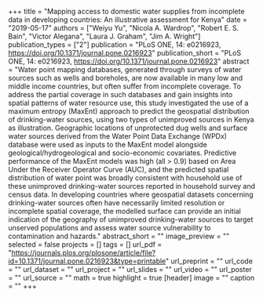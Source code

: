 +++
title = "Mapping access to domestic water supplies from incomplete data in developing countries: An illustrative assessment for Kenya"
date = "2019-05-17"
authors = ["Weiyu Yu", "Nicola A. Wardrop", "Robert E. S. Bain", "Victor Alegana", "Laura J. Graham", "Jim A. Wright"]
publication_types = ["2"]
publication = "PLoS ONE, 14: e0216923, https://doi.org/10.1371/journal.pone.0216923"
publication_short = "PLoS ONE, 14: e0216923, https://doi.org/10.1371/journal.pone.0216923"
abstract = "Water point mapping databases, generated through surveys of water sources such as wells and boreholes, are now available in many low and middle income countries, but often suffer from incomplete coverage. To address the partial coverage in such databases and gain insights into spatial patterns of water resource use, this study investigated the use of a maximum entropy (MaxEnt) approach to predict the geospatial distribution of drinking-water sources, using two types of unimproved sources in Kenya as illustration. Geographic locations of unprotected dug wells and surface water sources derived from the Water Point Data Exchange (WPDx) database were used as inputs to the MaxEnt model alongside geological/hydrogeological and socio-economic covariates. Predictive performance of the MaxEnt models was high (all > 0.9) based on Area Under the Receiver Operator Curve (AUC), and the predicted spatial distribution of water point was broadly consistent with household use of these unimproved drinking-water sources reported in household survey and census data. In developing countries where geospatial datasets concerning drinking-water sources often have necessarily limited resolution or incomplete spatial coverage, the modelled surface can provide an initial indication of the geography of unimproved drinking-water sources to target unserved populations and assess water source vulnerability to contamination and hazards."
abstract_short = ""
image_preview = ""
selected = false
projects = []
tags = []
url_pdf = "https://journals.plos.org/plosone/article/file?id=10.1371/journal.pone.0216923&type=printable"
url_preprint = ""
url_code = ""
url_dataset = ""
url_project = ""
url_slides = ""
url_video = ""
url_poster = ""
url_source = ""
math = true
highlight = true
[header]
image = ""
caption = ""
+++
